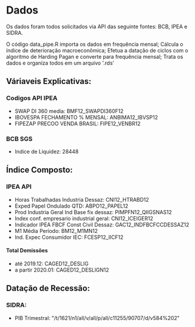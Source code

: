 # Dados

Os dados foram todos solicitados via API das seguinte fontes: BCB, IPEA e SIDRA.

O código data_pipe.R importa os dados em frequência mensal;
Cálcula o índice de deterioração macroeconômica;
Efetua a datação de ciclos com o algoritmo de Harding Pagan e converte para frequência mensal;
Trata os dados e organiza todos em um arquivo '.rds'

## Váriaveis Explicativas:

### Codigos API IPEA
- SWAP DI 360 media: BMF12_SWAPDI360F12
- IBOVESPA FECHAMENTO % MENSAL: ANBIMA12_IBVSP12
- FIPEZAP PRECOO VENDA BRASIL: FIPE12_VENBR12

### BCB SGS
- Indice de Liquidez: 28448

## Índice Composto:

### IPEA API

- Horas Trabalhadas Industria Dessaz: CNI12_HTRABD12
- Exped Papel Ondulado QTD: ABPO12_PAPEL12
- Prod Industria Geral Ind Base fix dessaz: PIMPFN12_QIIGSNAS12
- Index conf. empresario industrial geral: CNI12_ICEIGER12
- Indicador IPEA FBCF Const Civil Dessaz: GAC12_INDFBCFCCDESSAZ12
- M1 Média Período: BM12_M1MN12
- Ind. Expec Consumidor IEC: FCESP12_IICF12

#### Total Demissões
- até 2019.12: CAGED12_DESLIG
- a partir 2020.01: CAGED12_DESLIGN12

## Datação de Recessão:

### SIDRA:

- PIB Trimestral: "/t/1621/n1/all/v/all/p/all/c11255/90707/d/v584%202"
